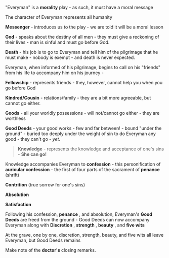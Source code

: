 &quot;Everyman&quot; is a **morality** play - as such, it must have a moral message

The character of Everyman represents all humanity

**Messenger** - introduces us to the play - we are told it will be a moral lesson

**God** - speaks about the destiny of all men -  they must give a reckoning of their lives - man is sinful and must go before God.

**Death** - his job is to go to Everyman and tell him of the pilgrimage that he must make - nobody is exempt - and death is never expected.

Everyman, when informed of his pilgrimage, begins to call on his &quot;friends&quot; from his life to accompany him on his journey -

  **Fellowship** - represents friends - they, however, cannot help you when you go before God

  **Kindred/Cousin** - relations/family - they are a bit more agreeable, but cannot go either.

  **Goods** - all your worldly possessions - will not/cannot go either - they are worthless

  **Good Deeds** - your good works - few and far between! - bound &quot;under the ground&quot; - buried too deeply under the weight of sin to do Everyman any good - they can&#39;t go - _yet_.
>    **Knowledge** - represents the knowledge and acceptance of one&#39;s sins - **She can go!**

Knowledge accompanies Everyman to **confession** - this personification of **auricular confession** - the first  of four parts of the sacrament of **penance** (shrift)

  **Contrition** (true sorrow for one&#39;s sins)

  **Absolution**

**Satisfaction**

Following his confession, **penance** , and absolution, Everyman&#39;s **Good Deeds** are freed from the ground - Good Deeds can now accompany Everyman along with **Discretion** , **strength** ,   **beauty** , and **five wits**

At the grave, one by one, discretion, strength, beauty, and five wits all leave  Everyman, but Good Deeds remains

  Make note of the **doctor&#39;s** closing remarks.